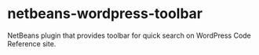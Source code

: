 # netbeans-wordpress-toolbar
NetBeans plugin that provides toolbar for quick search on WordPress Code Reference site.
